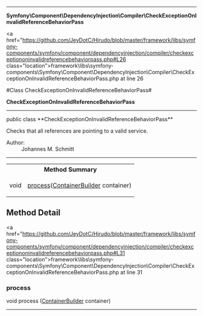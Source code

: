 
- - -

**Symfony\Component\DependencyInjection\Compiler\CheckExceptionOnInvalidReferenceBehaviorPass**


<a href="https://github.com/JeyDotC/Hirudo/blob/master/framework/libs/symfony-components/symfony/component/dependencyinjection/compiler/checkexceptiononinvalidreferencebehaviorpass.php#L26 class="location">framework\libs\symfony-components\Symfony\Component\DependencyInjection\Compiler\CheckExceptionOnInvalidReferenceBehaviorPass.php at line 26</a>

#Class CheckExceptionOnInvalidReferenceBehaviorPass#

**CheckExceptionOnInvalidReferenceBehaviorPass**




- - -

<p class="signature">public  class **CheckExceptionOnInvalidReferenceBehaviorPass**</p>

<div class="comment" id="overview_description"><p>Checks that all references are pointing to a valid service.</p></div>

<dl>
<dt>Author:</dt>
<dd>Johannes M. Schmitt <schmittjoh@gmail.com></dd>
</dl>


- - -

<table id="summary_method">
<tr><th colspan="2">Method Summary</th></tr>
<tr>
<td><span class='k'></span> <span class='nx'>void</span></td>
<td class="description"><p class="name"><a href="#process">process</a>(<a href="https://github.com/JeyDotC/Hirudo/blob/master/symfony/component/dependencyinjection/containerbuilder.html">ContainerBuilder</a> container)</p></td>
</tr>
</table>

<h2 id="detail_method">Method Detail</h2>

<a href="https://github.com/JeyDotC/Hirudo/blob/master/framework/libs/symfony-components/symfony/component/dependencyinjection/compiler/checkexceptiononinvalidreferencebehaviorpass.php#L31 class="location">framework\libs\symfony-components\Symfony\Component\DependencyInjection\Compiler\CheckExceptionOnInvalidReferenceBehaviorPass.php at line 31</a>

<h3 id="process()">process</h3>
<span class='k'></span> <span class='nx'>void</span> <span class='nf'>process</span> (<a href="https://github.com/JeyDotC/Hirudo/blob/master/symfony/component/dependencyinjection/containerbuilder.html">ContainerBuilder</a> container)

<div class="details">
</div>

- - -

